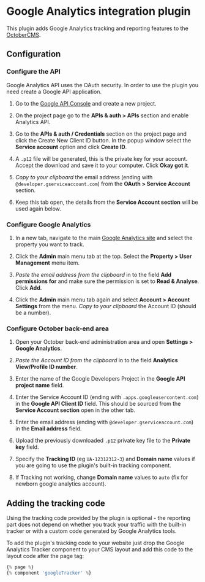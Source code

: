 # Google Analytics integration plugin

This plugin adds Google Analytics tracking and reporting features to the [OctoberCMS](http://octobercms.com).

## Configuration

### Configure the API

Google Analytics API uses the OAuth security. In order to use the plugin you need create a Google API application.

1. Go to the [Google API Console](https://cloud.google.com/console/project) and create a new project.

1. On the project page go to the **APIs & auth > APIs** section and enable Analytics API.

1. Go to the **APIs & auth / Credentials** section on the project page and click the Create New Client ID button. In the popup window select the **Service account** option and click **Create ID**.

1. A `.p12` file will be generated, this is the private key for your account. Accept the download and save it to your computer. Click **Okay got it**.

1. *Copy to your clipboard* the email address (ending with `@developer.gserviceaccount.com`) from the **OAuth > Service Account** section.

1. Keep this tab open, the details from the **Service Account section** will be used again below.

### Configure Google Analytics

1. In a new tab, navigate to the main [Google Analytics site](https://www.google.com/analytics/web/) and select the property you want to track.

1. Click the **Admin** main menu tab at the top. Select the **Property > User Management** menu item.

1. *Paste the email address from the clipboard* in to the field **Add permissions for** and make sure the permission is set to **Read & Analyse**. Click **Add**.

1. Click the **Admin** main menu tab again and select **Account > Account Settings** from the menu. *Copy to your clipboard* the Account ID (should be a number).

### Configure October back-end area

1. Open your October back-end administration area and open **Settings > Google Analytics**. 

1. *Paste the Account ID from the clipboard* in to the field **Analytics View/Profile ID number**.

1. Enter the name of the Google Developers Project in the **Google API project name** field.

1. Enter the Service Account ID (ending with `.apps.googleusercontent.com`) in the **Google API Client ID** field. This should be sourced from the **Service Account section** open in the other tab.

1. Enter the email address (ending with `@developer.gserviceaccount.com`) in the **Email address** field.

1. Upload the previously downloaded `.p12` private key file to the **Private key** field.

1. Specify the **Tracking ID** (eg `UA-12312312-3`) and **Domain name** values if you are going to use the plugin's built-in tracking component.

1. If Tracking not working, change **Domain name** values to `auto` (fix for newborn google analytics account).

## Adding the tracking code

Using the tracking code provided by the plugin is optional - the reporting part does not depend on whether you track your traffic with the built-in tracker or with a custom code generated by Google Analytics tools. 

To add the plugin's tracking code to your website just drop the Google Analytics Tracker component to your CMS layout and add this code to the layout code after the page tag:

```php
{% page %}
{% component 'googleTracker' %}
```
